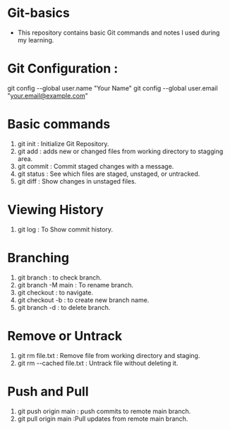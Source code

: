 # Git-basics
* This repository contains basic Git commands and notes I used during my learning.

# Git Configuration :
git config --global user.name "Your Name"
git config --global user.email "your.email@example.com"

 # Basic commands 
 1) git init :  Initialize Git Repository.
 2) git add : adds new or changed files from working directory to stagging area.
 3) git commit : Commit staged changes with a message.
 4) git status : See which files are staged, unstaged, or untracked.
 5) git diff : Show changes in unstaged files.

# Viewing History
 1) git log : To Show commit history.

#  Branching 
 1) git branch : to check branch.
 2) git branch -M main : To rename branch.
 3) git checkout <branch-name> : to navigate.
 4) git checkout -b <branch-name> : to create new branch name.
 5) git branch -d <branch-name> : to delete branch.

# Remove or Untrack 
1) git rm file.txt : Remove file from working directory and staging.
2) git rm --cached file.txt : Untrack file without deleting it.
    

#  Push and Pull
 1) git push origin main : push commits to remote main branch.
 2) git pull origin main :Pull updates from remote main branch. 
